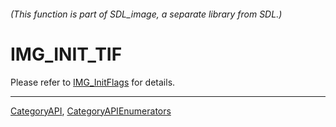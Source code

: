 ###### (This function is part of SDL_image, a separate library from SDL.)
# IMG_INIT_TIF

Please refer to [IMG_InitFlags](IMG_InitFlags) for details.

----
[CategoryAPI](CategoryAPI), [CategoryAPIEnumerators](CategoryAPIEnumerators)

